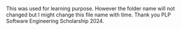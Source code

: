 This was used for learning purpose. However the folder name will not changed but I might change this file name with time. Thank you PLP Software Engineering Scholarship 2024.
